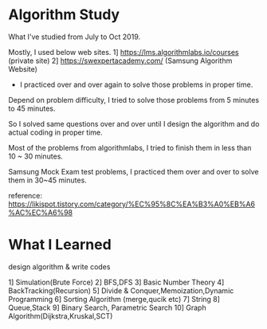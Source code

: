 # Algorithm Study

What I've studied from July to Oct 2019.

Mostly, I used below web sites.
1] https://lms.algorithmlabs.io/courses (private site)
2] https://swexpertacademy.com/ (Samsung Algorithm Website) 

* I practiced over and over again to solve those problems in proper time.

Depend on problem difficulty, I tried to solve those problems from 5 minutes to 45 minutes.

So I solved same questions over and over until I design the algorithm and do actual coding in proper time.

Most of the problems from algorithmlabs, I tried to finish them in less than 10 ~ 30 minutes.

Samsung Mock Exam test problems, I practiced them over and over to solve them in 30~45 minutes.

reference: https://likispot.tistory.com/category/%EC%95%8C%EA%B3%A0%EB%A6%AC%EC%A6%98

# What I Learned

design algorithm & write codes

1] Simulation(Brute Force)
2] BFS,DFS
3] Basic Number Theory
4] BackTracking(Recursion)
5] Divide & Conquer,Memoization,Dynamic Programming
6] Sorting Algorithm (merge,qucik etc)
7] String
8] Queue,Stack
9] Binary Search, Parametric Search
10] Graph Algorithm(Dijkstra,Kruskal,SCT)
